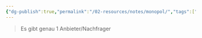 ```yaml
---
{"dg-publish":true,"permalink":"/02-resources/notes/monopol/","tags":["BWL"],"noteIcon":"","updated":"2025-07-12T13:31:41.000+02:00"}
---
```


>Es gibt genau 1 Anbieter/Nachfrager